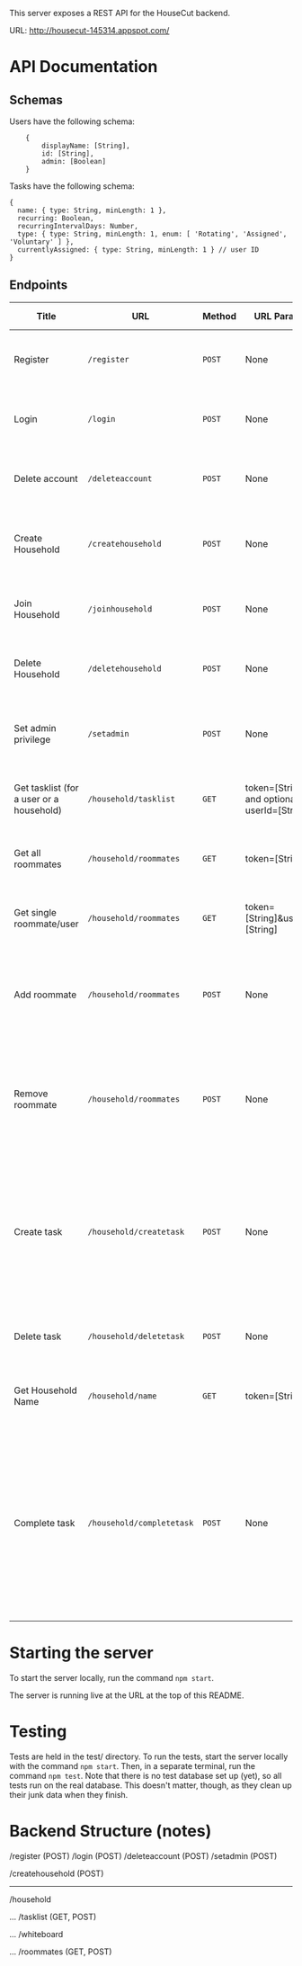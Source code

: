 This server exposes a REST API for the HouseCut backend.

URL: http://housecut-145314.appspot.com/

# API Documentation

## Schemas

Users have the following schema:
~~~
	{
		displayName: [String],
		id: [String],
		admin: [Boolean]
	}
~~~

Tasks have the following schema:
~~~
{
  name: { type: String, minLength: 1 },
  recurring: Boolean,
  recurringIntervalDays: Number,
  type: { type: String, minLength: 1, enum: [ 'Rotating', 'Assigned', 'Voluntary' ] },
  currentlyAssigned: { type: String, minLength: 1 } // user ID
}
~~~

## Endpoints

| Title | URL | Method | URL Params | Data Params | Success Response | Error Response | Notes |
| ----- | --- | ------ | ---------- | ----------- | ---------------- | -------------- | ----- |
| Register | `/register` | `POST` | None | { username: [String], email: [String], password: [String] } | { success: true } | { success: false, message: [String] } | |
| Login | `/login` | `POST` | None | { email: [String], password: [String] } | { success: true, id: [String], token: [String] } | { success: false, message: [String] } | |
| Delete account | `/deleteaccount` | `POST` | None | { token: [String] } | { success: true } | { success: false, message: [String] } | |
| Create Household | `/createhousehold` | `POST` | None | { token: [String], houseHoldName : [String], houseHoldPassword: [String] } | { success: true } | { success: false, message: [String] } | User may not be in a household, user will be set as admin|
| Join Household | `/joinhousehold` | `POST` | None | { token: [String], houseHoldName : [String], houseHoldPassword: [String] } | { success: true, householdId: [String] } | { success: false, message: [String] } | User may not be in a household |
| Delete Household | `/deletehousehold` | `POST` | None | { token: [String]} | { success: true } | { success: false, message: [String] } | Only admin can delete the household. |
| Set admin privilege | `/setadmin` | `POST` | None | { userId: [String] OPTIONAL (defaults to current user's id), setAdmin: ('true'&#124;'false'), token: [String] } | { success: true } | { success: false, message: [String] } | userId will default to the calling user |
| Get tasklist (for a user or a household) | `/household/tasklist` | `GET` | token=[String] and optional userId=[String] | None | { success: true, tasklist: [Array of Tasks] } | { success: false, message: [String] } | |
| Get all roommates | `/household/roommates` | `GET` | token=[String] | None | { success: true, roommates: [Array of Users] } | { success: false, message: [String] } |  |
| Get single roommate/user | `/household/roommates` | `GET` | token=[String]&userId=[String] | None | { success: true, roommate: [User] }| { success: false, message: [String] } | |
| Add roommate | `/household/roommates`| `POST` | None | { operation: 'add', userId: [String] [will default to current user's id], householdName: [String] OPTIONAL, householdPassword: [String] OPTIONAL } | { success: true, householdId: [String] } | { success: false, message: [String] } | HH name and pass NOT needed if an admin is calling this. |
| Remove roommate | `/household/roommates`| `POST` | None | { operation: 'remove', userId: [String] [will default to current user's id] } | { success: true } | { success: false, message: [String] } | Sole admins of households cannot remove themselves until they appoint a new admin first. |
| Create task | `/household/createtask` | `POST` | None | { token: [String], name: [String], type: [String]:(one of: `Rotating`, `Voluntary`, `Unassigned`), currentlyAssigned: [String]:( required if type is not `Voluntary`), recurring: [Boolean], recurringIntervalDays: [Integer]:(only required if `recurring` is true) } | { success: true } | { success: false, message: [String] } | |
| Delete task | `/household/deletetask` | `POST` | None | { token: [String], taskName: [String] } | { success: true } | { success: false, message: [String] } | |
| Get Household Name | `/household/name` | `GET` | token=[String] | None | { success: true, name: [String] } | { success: false, message: [String] } | |
| Complete task | `/household/completetask` | `POST` | None | { token: [String], name: [String] } | { success: true } | { success: false, message: [String] } | Send the name for the task you want to complete. Will check type and everything for you, and either delete or change the assigned userID to the right person. |

# Starting the server

To start the server locally, run the command `npm start`.

The server is running live at the URL at the top of this README.

# Testing

Tests are held in the test/ directory. To run the tests, start the server
locally with the command `npm start`. Then, in a separate terminal, run the
command `npm test`. Note that there is no test database set up (yet), so all
tests run on the real database. This doesn't matter, though, as they clean up
their junk data when they finish.

# Backend Structure (notes)

/register (POST)
/login (POST)
/deleteaccount (POST)
/setadmin (POST)

/createhousehold (POST)

******************************

/household

... /tasklist (GET, POST)

... /whiteboard

... /roommates (GET, POST)
